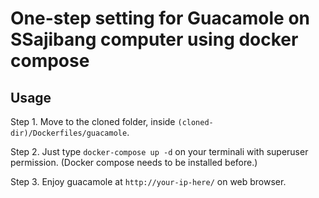 # One-step setting for Guacamole on SSajibang computer using docker compose

## Usage

Step 1. Move to the cloned folder, inside `(cloned-dir)/Dockerfiles/guacamole`.

Step 2. Just type `docker-compose up -d` on your terminali with superuser permission. (Docker compose needs to be installed before.)

Step 3. Enjoy guacamole at `http://your-ip-here/` on web browser.
